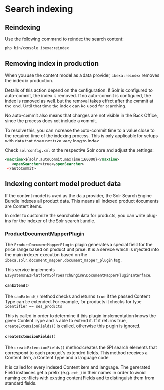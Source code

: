 # Search indexing

## Reindexing

Use the following command to reindex the search content:

``` bash
php bin/console ibexa:reindex
```

## Removing index in production

When you use the content model as a data provider, `ibexa:reindex` removes the index in production.

Details of this action depend on the configuration. If Solr is configured to auto-commit, the index is removed.
If no auto-commit is configured, the index is removed as well, but the removal takes effect after the commit at the end. 
Until that time the index can be used for searching.

No auto-commit also means that changes are not visible in the Back Office, since the process does not include a commit.

To resolve this, you can increase the auto-commit time to a value close to the required time of the indexing process.
This is only applicable for setups with data that does not take very long to index.

Check `solrconfig.xml` of the respective Solr core and adjust the settings:

``` xml
<maxTime>${solr.autoCommit.maxTime:160000}</maxTime>
   <openSearcher>true</openSearcher>
 </autoCommit>
```

## Indexing content model product data

If the content model is used as the data provider, the Solr Search Engine Bundle indexes all product data.
This means all indexed product documents are Content items.

In order to customize the searchable data for products, you can write plug-ins for the indexer of the Solr search bundle.

### ProductDocumentMapperPlugin

The `ProductDocumentMapperPlugin` plugin generates a special field for the price range based on product unit price.
It is a service which is injected into the main indexer execution based on the `ibexa.solr.document_mapper.document_mapper_plugin` tag.

This service implements `EzSystems\EzPlatformSolrSearchEngine\DocumentMapperPluginInterface`.

#### `canExtend()`

The `canExtend()` method checks and returns `true` if the passed Content Type can be extended.
For example, for products it checks for type `identifier == ses_products`

This is called in order to determine if this plugin implementation knows the given Content Type and is able to extend it.
If it returns true, `createExtensionFields()` is called, otherwise this plugin is ignored.

#### `createExtensionFields()`

The `createExtensionFields()` method creates the SPI search elements that correspond to each product's extended fields.
This method receives a Content item, a Content Type and a language code.

It is called for every indexed Content item and language.
The generated Field instances get a prefix (e.g. `ext_`) in their names in order to avoid naming conflicts with existing content Fields
and to distinguish them from standard fields.
